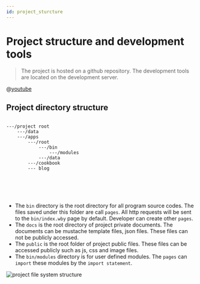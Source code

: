 ```yaml
---
id: project_sturcture
---
```

# Project structure and development tools
> The project is hosted on a github repository. The development tools are located on the development server.

@[youtube](https://www.youtube.com/watch?v=lKNB3ZeTYiI)

## Project directory structure
```

---/project root
    ---/data
    ---/apps
        ---/root
            ---/bin
                ---/modules
            ---/data
        ---/cookbook
        --- blog



     
   
```


- The `bin` directory is the root directory for all program source codes. The files saved under this folder are call `pages`. All http requests will be sent to the `bin/index.wby` page by default. Developer can create other `pages`.
- The `docs` is the root directory of project private documents. The documents can be mustache template files, json files. These files can not be publicly accessed.
- The `public` is the root folder of project public files. These files can be accessed publicly such as js, css and image files.
- The `bin/modules` directory is for user defined modules. The `pages` can `import` these modules by the `import statement`.


![project file system structure](/public/images/project_file_structure.png)
